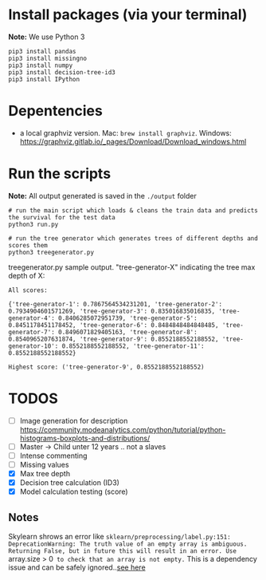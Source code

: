 # Install packages (via your terminal)
**Note:** We use Python 3

```
pip3 install pandas
pip3 install missingno
pip3 install numpy
pip3 install decision-tree-id3
pip3 install IPython 
```

# Depentencies

- a local graphviz version. Mac: `brew install graphviz`. Windows: https://graphviz.gitlab.io/_pages/Download/Download_windows.html

# Run the scripts
**Note:** All output generated is saved in the `./output` folder

```
# run the main script which loads & cleans the train data and predicts the survival for the test data
python3 run.py

# run the tree generator which generates trees of different depths and scores them
python3 treegenerator.py
```

treegenerator.py sample output. "tree-generator-X" indicating the tree max depth of X:
```
All scores:

{'tree-generator-1': 0.7867564534231201, 'tree-generator-2': 0.7934904601571269, 'tree-generator-3': 0.835016835016835, 'tree-generator-4': 0.8406285072951739, 'tree-generator-5': 0.8451178451178452, 'tree-generator-6': 0.8484848484848485, 'tree-generator-7': 0.8496071829405163, 'tree-generator-8': 0.8540965207631874, 'tree-generator-9': 0.8552188552188552, 'tree-generator-10': 0.8552188552188552, 'tree-generator-11': 0.8552188552188552}

Highest score: ('tree-generator-9', 0.8552188552188552)
```

# TODOS

- [ ] Image generation for description https://community.modeanalytics.com/python/tutorial/python-histograms-boxplots-and-distributions/
- [ ] Master -> Child unter 12 years .. not a slaves
- [ ] Intense commenting
- [ ] Missing values 
- [x] Max tree depth
- [X] Decision tree calculation (ID3)
- [x] Model calculation testing (score)

## Notes

Skylearn shrows an error like `sklearn/preprocessing/label.py:151: DeprecationWarning: The truth value of an empty array is ambiguous. Returning False, but in future this will result in an error. Use `array.size > 0` to check that an array is not empty.` This is a dependency issue and can be safely ignored..[see here](https://stackoverflow.com/questions/48687375/deprecation-error-in-sklearn-about-empty-array-without-any-empty-array-in-my-cod)